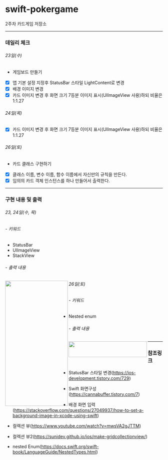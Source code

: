 # swift-pokergame

2주차 카드게임 저장소

------

### 데일리 체크

###### 23일(수)

- 게임보드 만들기

- [x] 앱 기본 설정 지정후 StatusBar 스타일 LightContent로 변경
- [x] 배경 이미지 변경
- [x] 카드 이미지 변경 후 화면 크기 7등분 이미지 표시(UIImageView 사용)하되 비율은 1:1.27

###### 24일(목)

- [x] 카드 이미지 변경 후 화면 크기 7등분 이미지 표시(UIImageView 사용)하되 비율은 1:1.27

###### 26일(토)

- 카드 클래스 구현하기

- [x] 클래스 이름, 변수 이름, 함수 이름에서 자신만의 규칙을 만든다.
- [x] 임의의 카드 객체 인스턴스를 하나 만들어서 출력한다.

------

### 구현 내용 및 출력

###### 23, 24일(수, 목)

###### - 키워드

- StatusBar
- UIImageView
- StackView

###### - 출력 내용

<img src = "https://user-images.githubusercontent.com/84652513/155471194-07b41b2c-e06b-445b-8b1a-e2b7c06d1004.png" width = "200" height = "400" align = "left"/>



###### 26일(토)

###### - 키워드

- Nested enum

###### - 출력 내용

<img src = "https://user-images.githubusercontent.com/84652513/155845386-945a3a32-8590-4160-a47a-555ea3a0d9a8.png" width = "250" height = "50" align = "left"/>





------

### 참조링크

- StatusBar 스타일 변경(https://ios-development.tistory.com/729)

- Swift 화면구성(https://cannabuffer.tistory.com/7)

- 배경 화면 입력(https://stackoverflow.com/questions/27049937/how-to-set-a-background-image-in-xcode-using-swift)

- 컬렉션 뷰(https://www.youtube.com/watch?v=mwsVA2gJTTM)

- 컬렉션 뷰2(https://sunidev.github.io/ios/make-gridcollectionview/)

- nested Enum(https://docs.swift.org/swift-book/LanguageGuide/NestedTypes.html)

  



